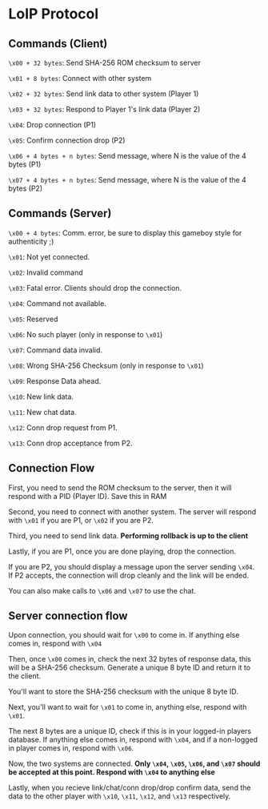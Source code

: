 # LoIP Protocol
## Commands (Client)
`\x00 + 32 bytes`: Send SHA-256 ROM checksum to server

`\x01 + 8 bytes`: Connect with other system

`\x02 + 32 bytes`: Send link data to other system (Player 1)

`\x03 + 32 bytes`: Respond to Player 1's link data (Player 2)

`\x04`: Drop connection (P1)

`\x05`: Confirm connection drop (P2)

`\x06 + 4 bytes + n bytes`: Send message, where N is the value of the 4 bytes (P1)

`\x07 + 4 bytes + n bytes`: Send message, where N is the value of the 4 bytes (P2)

## Commands (Server)
`\x00 + 4 bytes`: Comm. error, be sure to display this gameboy style for authenticity ;)

`\x01`: Not yet connected.

`\x02`: Invalid command

`\x03`: Fatal error. Clients should drop the connection.

`\x04`: Command not available.

`\x05`: Reserved

`\x06`: No such player (only in response to `\x01`)

`\x07`: Command data invalid.

`\x08`: Wrong SHA-256 Checksum (only in response to `\x01`)

`\x09`: Response Data ahead.

`\x10`: New link data.

`\x11`: New chat data.

`\x12`: Conn drop request from P1.

`\x13`: Conn drop acceptance from P2.

## Connection Flow
First, you need to send the ROM checksum to the server, then it will respond with a PID (Player ID). Save this in RAM

Second, you need to connect with another system. The server will respond with `\x01` if you are P1, or `\x02` if you are P2.

Third, you need to send link data. **Performing rollback is up to the client**

Lastly, if you are P1, once you are done playing, drop the connection.

If you are P2, you should display a message upon the server sending `\x04`. If P2 accepts, the connection will drop cleanly and the link will be ended.

You can also make calls to `\x06` and `\x07` to use the chat.

## Server connection flow
Upon connection, you should wait for `\x00` to come in. If anything else comes in, respond with `\x04`

Then, once `\x00` comes in, check the next 32 bytes of response data, this will be a SHA-256 checksum. Generate a unique 8 byte ID and return it to the client. 

You'll want to store the SHA-256 checksum with the unique 8 byte ID.

Next, you'll want to wait for `\x01` to come in, anything else, respond with `\x01`.

The next 8 bytes are a unique ID, check if this is in your logged-in players database. If anything else comes in, respond with `\x04`, and if a non-logged in player comes in, respond with `\x06`.

Now, the two systems are connected. **Only `\x04`, `\x05`, `\x06`, and `\x07` should be accepted at this point. Respond with `\x04` to anything else**

Lastly, when you recieve link/chat/conn drop/drop confirm data, send the data to the other player with `\x10`, `\x11`, `\x12`, and `\x13` respectively.
